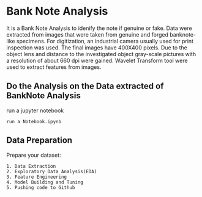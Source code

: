 
# Bank Note Analysis

It is a Bank Note Analysis to idenify the note if genuine or fake. Data were extracted from images that were taken from genuine and forged banknote-like specimens. For digitization, an industrial camera usually used for print inspection was used. The final images have 400X400 pixels. Due to the object lens and distance to the investigated object gray-scale pictures with a resolution of about 660 dpi were gained. Wavelet Transform tool were used to extract features from images.

## Do the Analysis on the Data extracted of BankNote Analysis
run a jupyter notebook
```
run a Notebook.ipynb
```
## Data Preparation
Prepare your dataset:
```
1. Data Extraction
2. Exploratory Data Analysis(EDA)
3. Feature Engineering
4. Model Building and Tuning
5. Pushing code to Github
```
